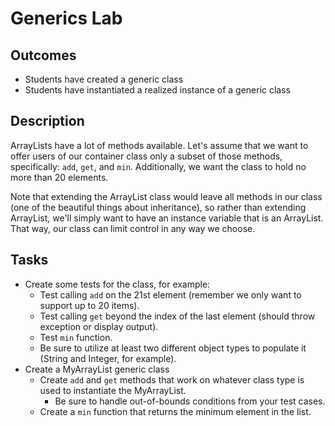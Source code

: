 # Generics Lab

## Outcomes
* Students have created a generic class
* Students have instantiated a realized instance of a generic class

## Description
ArrayLists have a lot of methods available.
Let's assume that we want to offer users of our container class only a subset of those methods, specifically: `add`, `get`, and `min`.
Additionally, we want the class to hold no more than 20 elements.

Note that extending the ArrayList class would leave all methods in our class (one of the beautiful things about inheritance), so rather than extending ArrayList, we'll simply want to have an instance variable that is an ArrayList.
That way, our class can limit control in any way we choose.

## Tasks
* Create some tests for the class, for example:
	* Test calling `add` on the 21st element (remember we only want to support up to 20 items).
	* Test calling `get` beyond the index of the last element (should throw exception or display output).
	* Test `min` function.
	* Be sure to utilize at least two different object types to populate it (String and Integer, for example).
* Create a MyArrayList generic class
	* Create `add` and `get` methods that work on whatever class type is used to instantiate the MyArrayList.
		* Be sure to handle out-of-bounds conditions from your test cases.
	* Create a `min` function that returns the minimum element in the list.